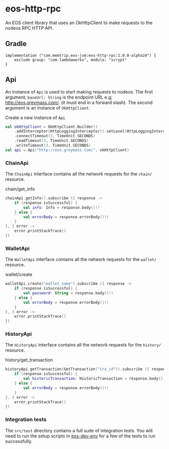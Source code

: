 # eos-http-rpc
An EOS client library that uses an OkHttpClient to make requests to the nodeos RPC HTTP API.

## Gradle
```
implementation ("com.memtrip.eos-jvm:eos-http-rpc:1.0.0-alpha24") {
    exclude group: "com.lambdaworks", module: "scrypt"
}
```

## Api
An instance of `Api` is used to start making requests to nodeos. The first argument,
`baseUrl: String` is the endpoint URL e.g; http://eos.greymass.com/.
(it must end in a forward slash). The second argument is an instance of `OkHttpClient`.

Create a new instance of `Api`
```kotlin
val okHttpClient = OkHttpClient.Builder()
    .addInterceptor(HttpLoggingInterceptor().setLevel(HttpLoggingInterceptor.Level.BODY))
    .connectTimeout(3, TimeUnit.SECONDS)
    .readTimeout(3, TimeUnit.SECONDS)
    .writeTimeout(3, TimeUnit.SECONDS)
val api = Api("http://eos.greymass.com/", okHttpClient)
```

### ChainApi
The `ChainApi` interface contains all the network requests for the `chain/` resource.

chain/get_info
```kotlin
chainApi.getInfo().subscribe ({ response ->
    if (response.isSuccessful) {
        val info: Info = response.body()!!
    } else {
        val errorBody = response.errorBody()!!
    }
}, { error ->
    error.printStackTrace()
})
```

### WalletApi
The `WalletApi` interface contains all the network requests for the `wallet/` resource.

wallet/create
```kotlin
walletApi.create("wallet_name").subscribe ({ response ->
    if (response.isSuccessful) {
        val password: String = response.body()!!
    } else {
        val errorBody = response.errorBody()!!
    }
}, { error ->
    error.printStackTrace()
})
```

### HistoryApi
The `HistoryApi` interface contains all the network requests for the `history/` resource.

history/get_transaction
```kotlin
historyApi.getTransaction(GetTransaction("trx_id")).subscribe ({ response ->
    if (response.isSuccessful) {
        val historicTransaction: HistoricTransaction = response.body()!!
    } else {
        val errorBody = response.errorBody()!!
    }
}, { error ->
    error.printStackTrace()
})
```

### Integration tests
The `src/test` directory contains a full suite of integration tests. You will need to
run the setup scripts in [eos-dev-env](https://github.com/memtrip/eos-jvm/tree/master/eos-dev-env)
for a few of the tests to run successfully.
